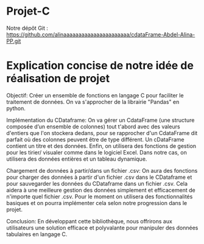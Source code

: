 # Projet-C

Notre dépôt Git : https://github.com/alinaaaaaaaaaaaaaaaaaaaaaa/cdataFrame-Abdel-Alina-PP.git

# Explication concise de notre idée de réalisation de projet

Objectif:
Créer un ensemble de fonctions en langage C pour faciliter le traitement de données. On va s'approcher de la librairie "Pandas" en python. 

Implémentation du CDataframe:
On va gérer un CdataFrame (une structure composée d’un ensemble de colonnes) tout t'abord avec des valeurs d'entiers que l'on stockera dedans, pour se rapprocher d'un CdataFrame dit parfait où des colonnes peuvent être de type différent. Un cDataFrame contient un titre et des données. Enfin, on utilisera des fonctions de gestion pour les tirier/ visualer comme dans le logiciel Excel. 
Dans notre cas, on utilisera des données entières et un tableau dynamique. 

Chargement de données à partir/dans un fichier .csv:
On aura des fonctions pour charger des données à partir d'un fichier .csv dans le CDataframe et pour sauvegarder les données du CDataframe dans un fichier .csv. Cela aidera à une meilleure gestion des données simplement et efficacement de n'importe quel fichier .csv. 
Pour le moment on utilisera des fonctionnalités basiques et on pourra implémenter cela selon notre progression dans le projet.

Conclusion:
En développant cette bibliothèque, nous offrirons aux utilisateurs une solution efficace et polyvalante pour manipuler des données tabulaires en langage C.






